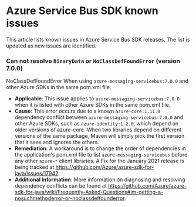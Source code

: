 # Azure Service Bus SDK known issues

This article lists known issues in Azure Service Bus SDK releases. The list is updated as new issues are identified.

### Can not resolve `BinaryData` or `NoClassDefFoundError` (version 7.0.0) 
NoClassDefFoundError When using `azure-messaging-servicebus:7.0.0` and other Azure SDKs in the same pom.xml file.

- **Applicable**: This issue applies to `azure-messaging-servicebus:7.0.0` when it is listed with other Azure SDKs in 
   the same pom.xml file.
- **Cause**: This error occurs due to a known `azure-core:1.11.0` dependency conflict between 
  `azure-messaging-servicebus:7.0.0` and other Azure SDKs, such as `azure-identity:1.2.0`, which depend on older 
  versions of azure-core. When two libraries depend on different versions of the same package, Maven will simply pick 
  the first version that it sees and ignores the others.
- **Remediation**: A workaround is to change the order of dependencies in the application's pom.xml file to list 
  `azure-messaging-servicebus` before any other `azure-*` client libraries. A Fix for the January 2021 release is being 
  tracked at https://github.com/Azure/azure-sdk-for-java/issues/17942.
- **Additional Information**: More information on diagnosing and resolving dependency conflicts can be found at
  https://github.com/Azure/azure-sdk-for-java/wiki/Frequently-Asked-Questions#im-getting-a-nosuchmethoderror-or-noclassdeffounderror.
